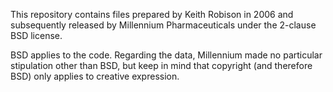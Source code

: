 
This repository contains files prepared by Keith Robison in 2006 and
subsequently released by Millennium Pharmaceuticals under the 2-clause
BSD license.

BSD applies to the code.  Regarding the data, Millennium made no
particular stipulation other than BSD, but keep in mind that copyright
(and therefore BSD) only applies to creative expression.
